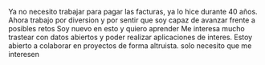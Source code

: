 Ya no necesito trabajar para pagar las facturas, ya lo hice durante 40 años. Ahora trabajo por diversion y por sentir que soy capaz de avanzar frente a posibles retos
Soy nuevo en esto y quiero aprender
Me interesa mucho trastear con datos abiertos y poder realizar aplicaciones de interes.
Estoy abierto a colaborar en proyectos de forma altruista. solo necesito que me interesen 
